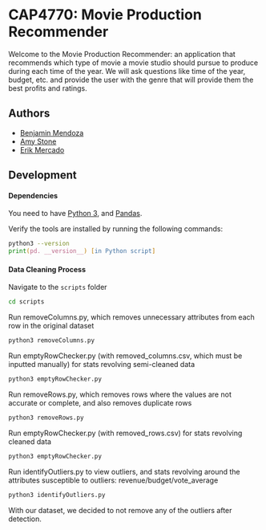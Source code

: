 # CAP4770: Movie Production Recommender

Welcome to the Movie Production Recommender: an application that recommends which type of movie a movie studio should pursue to produce during each time of the year. We will ask questions like time of the year, budget, etc. and provide the user with the genre that will provide them the best profits and ratings.

## Authors

- [Benjamin Mendoza](https://www.github.com/bendoza)
- [Amy Stone](https://github.com/astone04)
- [Erik Mercado](https://github.com/TheLittleChosenOne)

## Development

#### Dependencies

You need to have [Python 3](https://www.python.org/downloads/),
and [Pandas](https://pandas.pydata.org/).

Verify the tools are installed by running the following commands:

```zsh
python3 --version
print(pd. __version__) [in Python script]
```

#### Data Cleaning Process

Navigate to the `scripts` folder 

```zsh
cd scripts
```

Run removeColumns.py, which removes unnecessary attributes from each row in the original dataset

```zsh
python3 removeColumns.py
```

Run emptyRowChecker.py (with removed_columns.csv, which must be inputted manually) for stats revolving semi-cleaned data

```zsh
python3 emptyRowChecker.py
``` 

Run removeRows.py, which removes rows where the values are not accurate or complete, and also removes duplicate rows

```zsh
python3 removeRows.py
```

Run emptyRowChecker.py (with removed_rows.csv) for stats revolving cleaned data

```zsh
python3 emptyRowChecker.py
```

Run identifyOutliers.py to view outliers, and stats revolving around the attributes susceptible to outliers: revenue/budget/vote_average
```zsh
python3 identifyOutliers.py
```

With our dataset, we decided to not remove any of the outliers after detection.